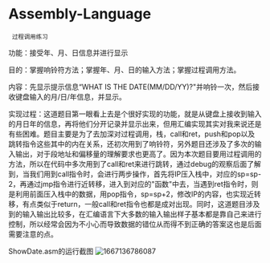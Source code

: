# Assembly-Language
     过程调用练习
功能：接受年、月、日信息并进行显示

目的：掌握响铃符方法；掌握年、月、日的输入方法；掌握过程调用方法。

内容：先显示提示信息“WHAT IS THE DATE(MM/DD/YY)?"并响铃一次，然后接收键盘输入的月/日/年信息，并显示。

实现过程：这道题目第一眼看上去是个很好实现的功能，就是从键盘上接收到输入的月日年的信息，再将他们分开记录并显示出来，但用汇编实现其实对我来说还是有些困难。题目主要是为了去加深对过程调用，栈，call和ret，push和pop以及跳转指令这些其中的内在关系，还初次用到了响铃符，另外题目还涉及了多次的输入输出，对于段地址和偏移量的理解要求也更高了。因为本次题目要用过程调用的方法，所以在代码中多次用到了call和ret来进行跳转，通过debug的观察后面了解到，当我们用到call指令时，会进行两步操作，首先将IP压入栈中，对应的sp=sp-2，再通过jmp指令进行近转移，进入到对应的"函数"中去，当遇到ret指令时，则是利用前面压入栈中的数据，用pop指令，sp=sp+2，修改IP的内容，也实现近转移，有点类似于return，一般call和ret指令也都是成对出现。同时，这道题目涉及到的输入输出比较多，在汇编语言下大多数的输入输出样子基本都是靠自己来进行控制，所以经常会因为不小心而导致数据的错位从而得不到正确的答案这也是后面需要注意的点。

ShowDate.asm的运行截图
![1667136786087](https://user-images.githubusercontent.com/85387738/198881321-d487c6ee-4d81-444a-b8a5-a60603d6e5e7.png)
